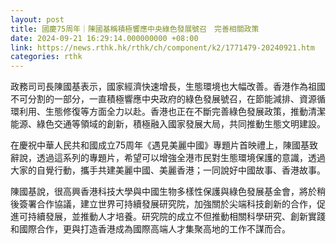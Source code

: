 ```yaml
---
layout: post
title: 國慶75周年｜陳國基稱積極響應中央綠色發展號召　完善相關政策
date: 2024-09-21 16:29:14.000000000 +08:00
link: https://news.rthk.hk/rthk/ch/component/k2/1771479-20240921.htm
categories: rthk
---
```


政務司司長陳國基表示，國家經濟快速增長，生態環境也大幅改善。香港作為祖國不可分割的一部分，一直積極響應中央政府的綠色發展號召，在節能減排、資源循環利用、生態修復等方面全力以赴。香港也正在不斷完善綠色發展政策，推動清潔能源、綠色交通等領域的創新，積極融入國家發展大局，共同推動生態文明建設。

在慶祝中華人民共和國成立75周年《遇見美麗中國》專題片首映禮上，陳國基致辭說，透過這系列的專題片，希望可以增強全港市民對生態環境保護的意識，透過大家的自覺行動，攜手共建美麗中國、美麗香港；一同說好中國故事、香港故事。

陳國基說，很高興香港科技大學與中國生物多樣性保護與綠色發展基金會，將於稍後簽署合作協議，建立世界可持續發展研究院，加強關於尖端科技創新的合作，促進可持續發展，並推動人才培養。研究院的成立不但推動相關科學研究、創新實踐和國際合作，更與打造香港成為國際高端人才集聚高地的工作不謀而合。
